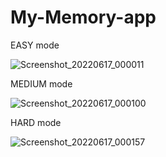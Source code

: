 # My-Memory-app

EASY mode

![Screenshot_20220617_000011](https://user-images.githubusercontent.com/51044579/174141282-a8de2151-3815-4a1f-8f67-0b6b9d8eed1d.jpg)


MEDIUM mode

![Screenshot_20220617_000100](https://user-images.githubusercontent.com/51044579/174141347-faaa7e67-a6ad-422f-b1af-9d88b1925f4c.jpg)


HARD mode

![Screenshot_20220617_000157](https://user-images.githubusercontent.com/51044579/174141375-e8334a7a-f364-4b97-9e99-11d32bf66278.jpg)


